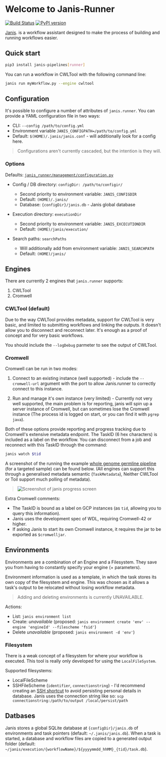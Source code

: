 # Welcome to Janis-Runner

[![Build Status](https://travis-ci.org/PMCC-BioinformaticsCore/janis-runner.svg?branch=master)](https://travis-ci.org/PMCC-BioinformaticsCore/janis-runner)
[![PyPI version](https://badge.fury.io/py/janis-pipelines.runner.svg)](https://badge.fury.io/py/janis-pipelines.bioinformatics)

[Janis](https://github.com/PMCC-BioinformaticsCore/janis). is a workflow assistant designed 
to make the process of building and running workflows easier. 

## Quick start

```bash
pip3 install janis-pipelines[runner]
```

You can run a workflow in CWLTool with the following command line: 
```bash
janis run myWorkflow.py --engine cwltool
```

## Configuration

It's possible to configure a number of attributes of `janis.runner`. 
You can provide a YAML configuration file in two ways:

- CLI: `--config /path/to/config.yml`
- Environment variable `JANIS_CONFIGPATH=/path/to/config.yml`
- Default: `$(HOME)/.janis/janis.conf` - will additionally look for a config here.

> Configurations aren't currently cascaded, but the intention is they will.

### Options

Defaults: [`janis_runner/management/configuration.py`](https://github.com/PMCC-BioinformaticsCore/janis-runner/blob/master/janis_runner/management/configuration.py#L68)

- Config / DB directory: `configDir: /path/to/configir/`
    - Second priority to environment variable: `JANIS_CONFIGDIR`
    - Default: `(HOME)/.janis/`
    - Database: `{configDir}/janis.db` - Janis global database
    
- Execution directory: `executionDir`
    - Second priority to environment variable: `JANIS_EXCECUTIONDIR`
    - Default: `(HOME)/janis/execution/`
    
- Search paths: `searchPaths`
    - Will additionally add from environment variable: `JANIS_SEARCHPATH`
    - Default: `(HOME)/janis/`


## Engines

There are currently 2 engines that `janis.runner` supports:

1. CWLTool
2. Cromwell

### CWLTool (default)
    
Due to the way CWLTool provides metadata, support for CWLTool is very basic, and limited to submitting 
workflows and linking the outputs. It doesn't allow you to disconnect and reconnect later. It's enough 
as a proof of concept and for very basic workflows. 

You should include the `--logDebug` parmeter to see the output of CWLTool. 

### Cromwell

Cromwell can be run in two modes:

1. Connect to an existing instance (well supported) - include the `--cromwell-url` argument with the port to 
    allow Janis.runner to correctly connect to this instance.
    
2. Run and manage it's own instance (very limited) - Currently not very well supported, the main problem is for reporting, 
janis will spin up a server instance of Cromwell, but can sometimes lose the Cromwell instance (The process id is logged on start, or you can find it with `pgrep java`).

Both of these options provide reporting and progress tracking due to Cromwell's extensive metadata endpoint. The TaskID
(6 hex characters) is included as a label on the workflow. You can disconnect from a job and reconnect with this TaskID
through the command:

```bash
janis watch $tid
``` 

A screenshot of the running the example [whole genome germline pipeline](https://github.com/PMCC-BioinformaticsCore/janis-examplepipelines)
 (for a targeted sample) can be found below. (All engines can support this through a generalised metadata semantic (`TaskMetadata`),
 Neither CWLTool or Toil support much polling of metadata).

> ![Screenshot of janis progress screen](resources/metadata-progress.png)

Extra Cromwell comments:

- The TaskID is bound as a label on GCP instances (as `tid`, allowing you to query this information).
- Janis uses the development spec of WDL, requiring Cromwell-42 or higher.
- If asking Janis to start its own Cromwell instance, it requires the jar to be exported as `$cromwelljar`.


## Environments

Environments are a combination of an Engine and a Filesystem. They save you from having to constantly specify your
engine (+ parameters).

Environment information is used as a template, in which the task stores its own copy of the filesystem and engine.
This was chosen as it allows a task's output to be relocated without losing workflow metadata.

> Adding and deleting environments is currently UNAVAILABLE.

Actions:

- List: `janis environment list`
- Create: _unavailable_ (proposed: `janis environment create 'env' --engine 'engineId' --filescheme 'fsid'`)
- Delete _unavailable_ (proposed: `janis environment -d 'env'`)

### Filesystem

There is a weak concept of a filesystem for where your workflow is executed. This tool is really only developed
for using the `LocalFileSystem`.

Supported filesystems:

- LocalFileScheme
- SSHFileScheme (`identifier`, `connectionstring`) - I'd recommend creating an 
    [SSH shortcut](https://scotch.io/tutorials/how-to-create-an-ssh-shortcut) to avoid persisting personal details in
    database. Janis uses the connection string like so: `scp connectionstring:/path/to/output /local/persist/path`


## Datbases

Janis stores a global SQLite database at `{configDir}/janis.db` of environments and task pointers 
(default: `~/.janis/janis.db`). When a task is started, a database and workflow files are copied 
to a generated output folder  (default: `~/janis/execution/{workflowName}/${yyyymmdd_hhMM}_{tid}/task.db`).
 
